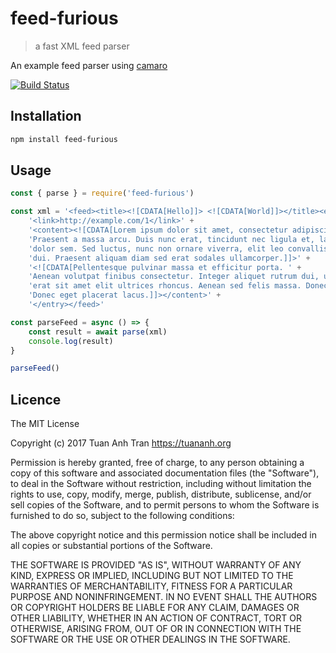 # feed-furious

> a fast XML feed parser

An example feed parser using [camaro](https://github.com/tuananh/camaro)

[![Build Status](https://travis-ci.org/tuananh/feed-furious.svg?branch=master)](https://travis-ci.org/tuananh/feed-furious)

## Installation

```sh
npm install feed-furious
```

## Usage

```js
const { parse } = require('feed-furious')

const xml = '<feed><title><![CDATA[Hello]]> <![CDATA[World]]></title><entry>' +
    '<link>http://example.com/1</link>' +
    '<content><![CDATA[Lorem ipsum dolor sit amet, consectetur adipiscing elit. Nunc varius mattis convallis. ' +
    'Praesent a massa arcu. Duis nunc erat, tincidunt nec ligula et, lacinia ultricies neque. Morbi at ' +
    'dolor sem. Sed luctus, nunc non ornare viverra, elit leo convallis ex, in lobortis velit turpis vitae ' +
    'dui. Praesent aliquam diam sed erat sodales ullamcorper.]]>' +
    '<![CDATA[Pellentesque pulvinar massa et efficitur porta. ' +
    'Aenean volutpat finibus consectetur. Integer aliquet rutrum dui, ut cursus dui suscipit eu. Nullam eu ' +
    'erat sit amet elit ultrices rhoncus. Aenean sed felis massa. Donec rutrum vehicula leo vitae dapibus. ' +
    'Donec eget placerat lacus.]]></content>' +
    '</entry></feed>'

const parseFeed = async () => {
    const result = await parse(xml)
    console.log(result)
}

parseFeed()
```

## Licence

The MIT License

Copyright (c) 2017 Tuan Anh Tran https://tuananh.org

Permission is hereby granted, free of charge, to any person obtaining a copy
of this software and associated documentation files (the "Software"), to deal
in the Software without restriction, including without limitation the rights
to use, copy, modify, merge, publish, distribute, sublicense, and/or sell
copies of the Software, and to permit persons to whom the Software is
furnished to do so, subject to the following conditions:

The above copyright notice and this permission notice shall be included in
all copies or substantial portions of the Software.

THE SOFTWARE IS PROVIDED "AS IS", WITHOUT WARRANTY OF ANY KIND, EXPRESS OR
IMPLIED, INCLUDING BUT NOT LIMITED TO THE WARRANTIES OF MERCHANTABILITY,
FITNESS FOR A PARTICULAR PURPOSE AND NONINFRINGEMENT. IN NO EVENT SHALL THE
AUTHORS OR COPYRIGHT HOLDERS BE LIABLE FOR ANY CLAIM, DAMAGES OR OTHER
LIABILITY, WHETHER IN AN ACTION OF CONTRACT, TORT OR OTHERWISE, ARISING FROM,
OUT OF OR IN CONNECTION WITH THE SOFTWARE OR THE USE OR OTHER DEALINGS IN
THE SOFTWARE.